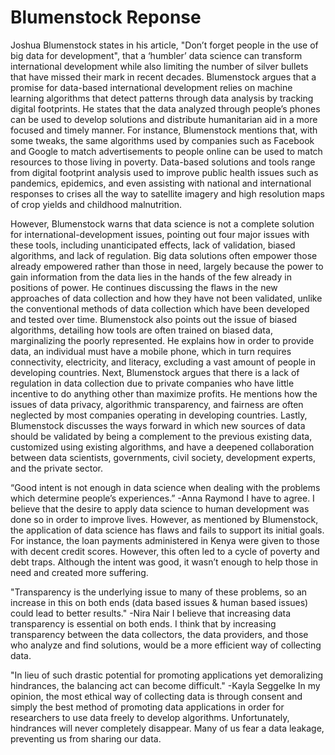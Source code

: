 # Blumenstock Reponse
Joshua Blumenstock states in his article, "Don’t forget people in the use of big data for development", that a ‘humbler’ data science can transform international development while also limiting the number of silver bullets that have missed their mark in recent decades. Blumenstock argues that a promise for data-based international development relies on machine learning algorithms that detect patterns through data analysis by tracking digital footprints. He states that the data analyzed through people’s phones can be used to develop solutions and distribute humanitarian aid in a more focused and timely manner. For instance, Blumenstock mentions that, with some tweaks, the same algorithms used by companies such as Facebook and Google to match advertisements to people online can be used to match resources to those living in poverty. Data-based solutions and tools range from digital footprint analysis used to improve public health issues such as pandemics, epidemics, and even assisting with national and international responses to crises all the way to satellite imagery and high resolution maps of crop yields and childhood malnutrition.

However, Blumenstock warns that data science is not a complete solution for international-development issues, pointing out four major issues with these tools, including unanticipated effects, lack of validation, biased algorithms, and lack of regulation. Big data solutions often empower those already empowered rather than those in need, largely because the power to gain information from the data lies in the hands of the few already in positions of power. He continues discussing the flaws in the new approaches of data collection and how they have not been validated, unlike the conventional methods of data collection which have been developed and tested over time. Blumenstock also points out the issue of biased algorithms, detailing how tools are often trained on biased data, marginalizing the poorly represented. He explains how in order to provide data, an individual must have a mobile phone, which in turn requires connectivity, electricity, and literacy, excluding a vast amount of people in developing countries. Next, Blumenstock argues that there is a lack of regulation in data collection due to private companies who have little incentive to do anything other than maximize profits. He mentions how the issues of data privacy, algorithmic transparency, and fairness are often neglected by most companies operating in developing countries. Lastly, Blumenstock discusses the ways forward in which new sources of data should be validated by being a complement to the previous existing data, customized using existing algorithms, and have a deepened collaboration between data scientists, governments, civil society, development experts, and the private sector.

“Good intent is not enough in data science when dealing with the problems which determine people’s experiences.” -Anna Raymond
I have to agree. I believe that the desire to apply data science to human development was done so in order to improve lives. However, as mentioned by Blumenstock, the application of data science has flaws and fails to support its initial goals. For instance, the loan payments administered in Kenya were given to those with decent credit scores. However, this often led to a cycle of poverty and debt traps. Although the intent was good, it wasn’t enough to help those in need and created more suffering.

"Transparency is the underlying issue to many of these problems, so an increase in this on both ends (data based issues & human based issues) could lead to better results." -Nira Nair 
I believe that increasing data transparency is essential on both ends. I think that by increasing transparency between the data collectors, the data providers, and those who analyze and find solutions, would be a more efficient way of collecting data. 

"In lieu of such drastic potential for promoting applications yet demoralizing hindrances, the balancing act can become difficult." -Kayla Seggelke
In my opinion, the most ethical way of collecting data is through consent and simply the best method of promoting data applications in order for researchers to use data freely to develop algorithms. Unfortunately, hindrances will never completely disappear. Many of us fear a data leakage, preventing us from sharing our data.


